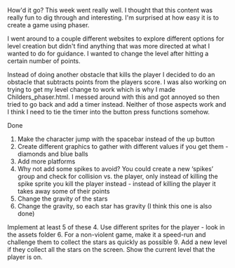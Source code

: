 How'd it go?
This week went really well.  I thought that this content was really fun to dig through and interesting.  I'm surprised at how easy it is to create a game using phaser.

I went around to a couple different websites to explore different options for level creation but didn't find anything that was more directed at what I wanted to do for guidance.  I wanted to change the level after hitting a certain number of points.

Instead of doing another obstacle that kills the player I decided to do an obstacle that subtracts points from the players score.  I was also working on trying to get my level change to work which is why I made Childers_phaser.html.  I messed around with this and got annoyed so then tried to go back and add a timer instead.  Neither of those aspects work and I think I need to tie the timer into the button press functions somehow.


Done
1. Make the character jump with the spacebar instead of the up button
7. Create different graphics to gather with different values if you get them - diamonds and blue balls
8. Add more platforms
5. Why not add some spikes to avoid? You could create a new ‘spikes’ group and check for collision vs. the player, only instead of killing the spike sprite you kill the player instead - instead of killing the player it takes away some of their points
2. Change the gravity of the stars
3. Change the gravity, so each star has gravity (I think this one is also done)


Implement at least 5 of these
4. Use different sprites for the player - look in the assets folder
6. For a non-violent game, make it a speed-run and challenge them to collect the stars as quickly as possible
9. Add a new level if they collect all the stars on the screen.  Show the current level that the player is on.
